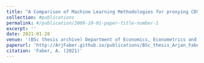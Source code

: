 ```yaml
---
title: "A Comparison of Machine Learning Methodologies for proxying CDS spreads"
collection: #publications
permalink: #/publication/2009-10-01-paper-title-number-1
excerpt: ''
date: 2021-01-28
venue: '(BSc thesis archive) Department of Economics, Econometrics and Finance, University of Groningen'
paperurl: 'http://ArjFaber.github.io/publications/BSc_thesis_Arjan_Faber.pdf'
citation: 'Faber, A. (2021)'
---
```

